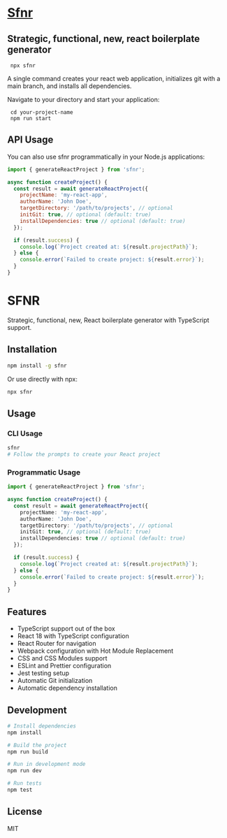 # [Sfnr](https://srishti.bhuvaneshduvvuri.online)

## Strategic, functional, new, react boilerplate generator

```
 npx sfnr
```

A single command creates your react web application, initializes git with a main branch, and installs all dependencies.

Navigate to your directory and start your application:

```
 cd your-project-name
 npm run start
```

## API Usage

You can also use sfnr programmatically in your Node.js applications:

```javascript
import { generateReactProject } from 'sfnr';

async function createProject() {
  const result = await generateReactProject({
    projectName: 'my-react-app',
    authorName: 'John Doe',
    targetDirectory: '/path/to/projects', // optional
    initGit: true, // optional (default: true)
    installDependencies: true // optional (default: true)
  });

  if (result.success) {
    console.log(`Project created at: ${result.projectPath}`);
  } else {
    console.error(`Failed to create project: ${result.error}`);
  }
}
```

# SFNR

Strategic, functional, new, React boilerplate generator with TypeScript support.

## Installation

```bash
npm install -g sfnr
```

Or use directly with npx:

```bash
npx sfnr
```

## Usage

### CLI Usage

```bash
sfnr
# Follow the prompts to create your React project
```

### Programmatic Usage

```typescript
import { generateReactProject } from 'sfnr';

async function createProject() {
  const result = await generateReactProject({
    projectName: 'my-react-app',
    authorName: 'John Doe',
    targetDirectory: '/path/to/projects', // optional
    initGit: true, // optional (default: true)
    installDependencies: true // optional (default: true)
  });

  if (result.success) {
    console.log(`Project created at: ${result.projectPath}`);
  } else {
    console.error(`Failed to create project: ${result.error}`);
  }
}
```

## Features

- TypeScript support out of the box
- React 18 with TypeScript configuration
- React Router for navigation
- Webpack configuration with Hot Module Replacement
- CSS and CSS Modules support
- ESLint and Prettier configuration
- Jest testing setup
- Automatic Git initialization
- Automatic dependency installation

## Development

```bash
# Install dependencies
npm install

# Build the project
npm run build

# Run in development mode
npm run dev

# Run tests
npm test
```

## License

MIT
